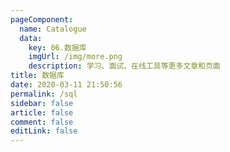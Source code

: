 ```yaml
---
pageComponent: 
  name: Catalogue
  data: 
    key: 06.数据库
    imgUrl: /img/more.png
    description: 学习、面试、在线工具等更多文章和页面
title: 数据库
date: 2020-03-11 21:50:56
permalink: /sql
sidebar: false
article: false
comment: false
editLink: false
---
```

